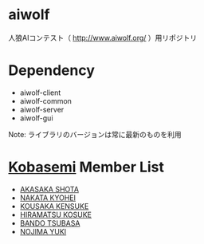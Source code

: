 # aiwolf
人狼AIコンテスト（ http://www.aiwolf.org/ ）用リポジトリ

# Dependency
* aiwolf-client
* aiwolf-common
* aiwolf-server
* aiwolf-gui

Note: ライブラリのバージョンは常に最新のものを利用

# [Kobasemi](https://github.com/kobasemi) Member List
* [AKASAKA SHOTA](https://github.com/asakasa)
* [NAKATA KYOHEI](https://github.com/KyonKyon)
* [KOUSAKA KENSUKE](https://github.com/trileg)
* [HIRAMATSU KOSUKE](http://github.com/ommadawn46)  
* [BANDO TSUBASA](https://github.com/b11001010)  
* [NOJIMA YUKI](https://github.com/osumi1204)
